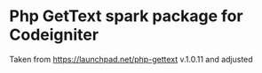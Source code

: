 # Php GetText spark package for Codeigniter

Taken from https://launchpad.net/php-gettext v.1.0.11 and adjusted
